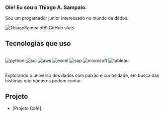 ### Oie! Eu sou o Thiago A. Sampaio.

Sou um progamador junior interessado no mundo de dados.

![ThiagoSampaio99 GitHub stats](https://github-readme-stats.vercel.app/api?username=thiagosampaio99&show_icons=true&theme=radical)

## Tecnologias que uso

<div style="display: inline_block"><br/>
  <img aling="center" alt="python" src="https://img.shields.io/badge/Python-3776AB?style=for-the-badge&logo=python&logoColor=white" />
  <img aling="center" alt="sql" src="https://img.shields.io/badge/MySQL-00000F?style=for-the-badge&logo=mysql&logoColor=white" />
  <img aling="center" alt="aws" src="https://img.shields.io/badge/Amazon_AWS-232F3E?style=for-the-badge&logo=amazon-aws&logoColor=white" />
  <img aling="center" alt="excel" src="https://img.shields.io/badge/Microsoft_Excel-217346?style=for-the-badge&logo=microsoft-excel&logoColor=white" />
  <img aling="center" alt="sap" src="https://img.shields.io/badge/SAP-0FAAFF?style=for-the-badge&logo=sap&logoColor=white" />
  <img aling="center" alt="microsoft" src="https://img.shields.io/badge/Microsoft-666666?style=for-the-badge&logo=microsoft&logoColor=white" />
  <img aling="center" alt="tableau" src="https://img.shields.io/badge/Tableau-E97627?style=for-the-badge&logo=Tableau&logoColor=white" />
  
</div><br/>

Explorando o universo dos dados com paixão e curiosidade, em busca das histórias que números podem contar.

## Projeto

- [Projeto Café]
